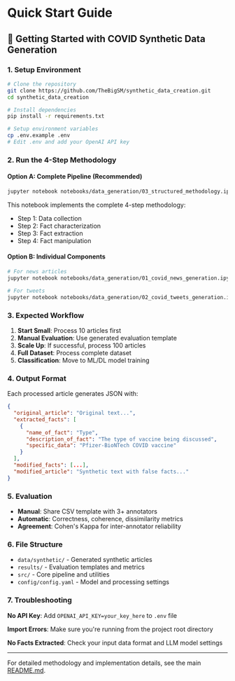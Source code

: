 # Quick Start Guide

## 🚀 Getting Started with COVID Synthetic Data Generation

### 1. Setup Environment
```bash
# Clone the repository
git clone https://github.com/TheBigSM/synthetic_data_creation.git
cd synthetic_data_creation

# Install dependencies
pip install -r requirements.txt

# Setup environment variables
cp .env.example .env
# Edit .env and add your OpenAI API key
```

### 2. Run the 4-Step Methodology

#### Option A: Complete Pipeline (Recommended)
```bash
jupyter notebook notebooks/data_generation/03_structured_methodology.ipynb
```
This notebook implements the complete 4-step methodology:
- Step 1: Data collection
- Step 2: Fact characterization  
- Step 3: Fact extraction
- Step 4: Fact manipulation

#### Option B: Individual Components
```bash
# For news articles
jupyter notebook notebooks/data_generation/01_covid_news_generation.ipynb

# For tweets
jupyter notebook notebooks/data_generation/02_covid_tweets_generation.ipynb
```

### 3. Expected Workflow

1. **Start Small**: Process 10 articles first
2. **Manual Evaluation**: Use generated evaluation template
3. **Scale Up**: If successful, process 100 articles
4. **Full Dataset**: Process complete dataset
5. **Classification**: Move to ML/DL model training

### 4. Output Format

Each processed article generates JSON with:
```json
{
  "original_article": "Original text...",
  "extracted_facts": [
    {
      "name_of_fact": "Type",
      "description_of_fact": "The type of vaccine being discussed", 
      "specific_data": "Pfizer-BioNTech COVID vaccine"
    }
  ],
  "modified_facts": [...],
  "modified_article": "Synthetic text with false facts..."
}
```

### 5. Evaluation

- **Manual**: Share CSV template with 3+ annotators
- **Automatic**: Correctness, coherence, dissimilarity metrics
- **Agreement**: Cohen's Kappa for inter-annotator reliability

### 6. File Structure

- `data/synthetic/` - Generated synthetic articles
- `results/` - Evaluation templates and metrics
- `src/` - Core pipeline and utilities
- `config/config.yaml` - Model and processing settings

### 7. Troubleshooting

**No API Key**: Add `OPENAI_API_KEY=your_key_here` to `.env` file

**Import Errors**: Make sure you're running from the project root directory

**No Facts Extracted**: Check your input data format and LLM model settings

---

For detailed methodology and implementation details, see the main [README.md](README.md).
